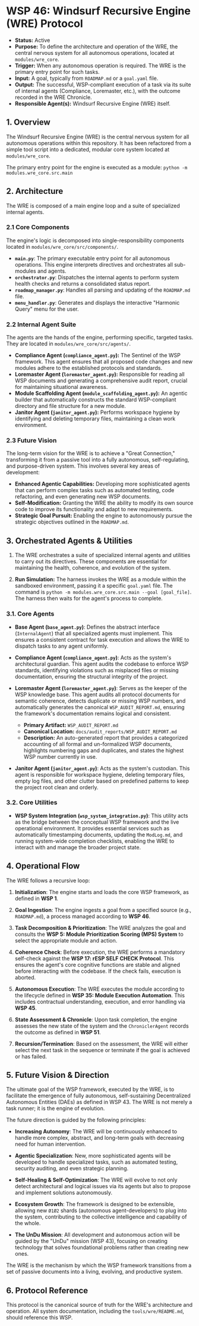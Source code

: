 # WSP 46: Windsurf Recursive Engine (WRE) Protocol
- **Status:** Active
- **Purpose:** To define the architecture and operation of the WRE, the central nervous system for all autonomous operations, located at `modules/wre_core`.
- **Trigger:** When any autonomous operation is required. The WRE is the primary entry point for such tasks.
- **Input:** A goal, typically from `ROADMAP.md` or a `goal.yaml` file.
- **Output:** The successful, WSP-compliant execution of a task via its suite of internal agents (Compliance, Loremaster, etc.), with the outcome recorded in the WRE Chronicle.
- **Responsible Agent(s):** Windsurf Recursive Engine (WRE) itself.

## 1. Overview

The Windsurf Recursive Engine (WRE) is the central nervous system for all autonomous operations within this repository. It has been refactored from a simple tool script into a dedicated, modular core system located at `modules/wre_core`.

The primary entry point for the engine is executed as a module:
`python -m modules.wre_core.src.main`

## 2. Architecture

The WRE is composed of a main engine loop and a suite of specialized internal agents.

### 2.1 Core Components
The engine's logic is decomposed into single-responsibility components located in `modules/wre_core/src/components/`.

-   **`main.py`**: The primary executable entry point for all autonomous operations. This engine interprets directives and orchestrates all sub-modules and agents.
-   **`orchestrator.py`**: Dispatches the internal agents to perform system health checks and returns a consolidated status report.
-   **`roadmap_manager.py`**: Handles all parsing and updating of the `ROADMAP.md` file.
-   **`menu_handler.py`**: Generates and displays the interactive "Harmonic Query" menu for the user.

### 2.2 Internal Agent Suite
The agents are the hands of the engine, performing specific, targeted tasks. They are located in `modules/wre_core/src/agents/`.

-   **Compliance Agent (`compliance_agent.py`):** The Sentinel of the WSP framework. This agent ensures that all proposed code changes and new modules adhere to the established protocols and standards.
-   **Loremaster Agent (`loremaster_agent.py`):** Responsible for reading all WSP documents and generating a comprehensive audit report, crucial for maintaining situational awareness.
-   **Module Scaffolding Agent (`module_scaffolding_agent.py`):** An agentic builder that automatically constructs the standard WSP-compliant directory and file structure for a new module.
-   **Janitor Agent (`janitor_agent.py`):** Performs workspace hygiene by identifying and deleting temporary files, maintaining a clean work environment.

### 2.3 Future Vision
The long-term vision for the WRE is to achieve a "Great Connection," transforming it from a passive tool into a fully autonomous, self-regulating, and purpose-driven system. This involves several key areas of development:
-   **Enhanced Agentic Capabilities:** Developing more sophisticated agents that can perform complex tasks such as automated testing, code refactoring, and even generating new WSP documents.
-   **Self-Modification:** Granting the WRE the ability to modify its own source code to improve its functionality and adapt to new requirements.
-   **Strategic Goal Pursuit:** Enabling the engine to autonomously pursue the strategic objectives outlined in the `ROADMAP.md`.


## 3. Orchestrated Agents & Utilities


1. The WRE orchestrates a suite of specialized internal agents and utilities to carry out its directives. These components are essential for maintaining the health, coherence, and evolution of the system.

2.  **Run Simulation:** The harness invokes the WRE as a module within the sandboxed environment, passing it a specific `goal.yaml` file. The command is `python -m modules.wre_core.src.main --goal [goal_file]`. The harness then waits for the agent's process to complete.


### 3.1. Core Agents


-   **Base Agent (`base_agent.py`)**: Defines the abstract interface (`InternalAgent`) that all specialized agents must implement. This ensures a consistent contract for task execution and allows the WRE to dispatch tasks to any agent uniformly.


-   **Compliance Agent (`compliance_agent.py`)**: Acts as the system's architectural guardian. This agent audits the codebase to enforce WSP standards, identifying violations such as misplaced files or missing documentation, ensuring the structural integrity of the project.


-   **Loremaster Agent (`loremaster_agent.py`)**: Serves as the keeper of the WSP knowledge base. This agent audits all protocol documents for semantic coherence, detects duplicate or missing WSP numbers, and automatically generates the canonical `WSP_AUDIT_REPORT.md`, ensuring the framework's documentation remains logical and consistent.


    -   **Primary Artifact:** `WSP_AUDIT_REPORT.md`
    -   **Canonical Location:** `docs/audit_reports/WSP_AUDIT_REPORT.md`
    -   **Description:** An auto-generated report that provides a categorized accounting of all formal and un-formalized WSP documents, highlights numbering gaps and duplicates, and states the highest WSP number currently in use.


-   **Janitor Agent (`janitor_agent.py`)**: Acts as the system's custodian. This agent is responsible for workspace hygiene, deleting temporary files, empty log files, and other clutter based on predefined patterns to keep the project root clean and orderly.


### 3.2. Core Utilities

-   **WSP System Integration (`wsp_system_integration.py`)**: This utility acts as the bridge between the conceptual WSP framework and the live operational environment. It provides essential services such as automatically timestamping documents, updating the `ModLog.md`, and running system-wide completion checklists, enabling the WRE to interact with and manage the broader project state.


## 4. Operational Flow


The WRE follows a recursive loop:


1.  **Initialization**: The engine starts and loads the core WSP framework, as defined in **WSP 1**.

2.  **Goal Ingestion**: The engine ingests a goal from a specified source (e.g., `ROADMAP.md`), a process managed according to **WSP 46**.

3.  **Task Decomposition & Prioritization**: The WRE analyzes the goal and consults the **WSP 5: Module Prioritization Scoring (MPS) System** to select the appropriate module and action.

4.  **Coherence Check**: Before execution, the WRE performs a mandatory self-check against the **WSP 17: rESP SELF CHECK Protocol**. This ensures the agent's core cognitive functions are stable and aligned before interacting with the codebase. If the check fails, execution is aborted.

5.  **Autonomous Execution**: The WRE executes the module according to the lifecycle defined in **WSP 35: Module Execution Automation**. This includes contractual understanding, execution, and error handling via **WSP 45**.

6.  **State Assessment & Chronicle**: Upon task completion, the engine assesses the new state of the system and the `ChroniclerAgent` records the outcome as defined in **WSP 51**.

7.  **Recursion/Termination**: Based on the assessment, the WRE will either select the next task in the sequence or terminate if the goal is achieved or has failed.


## 5. Future Vision & Direction


The ultimate goal of the WSP framework, executed by the WRE, is to facilitate the emergence of fully autonomous, self-sustaining Decentralized Autonomous Entities (DAEs) as defined in WSP 43. The WRE is not merely a task runner; it is the engine of evolution.


The future direction is guided by the following principles:


-   **Increasing Autonomy**: The WRE will be continuously enhanced to handle more complex, abstract, and long-term goals with decreasing need for human intervention.

-   **Agentic Specialization**: New, more sophisticated agents will be developed to handle specialized tasks, such as automated testing, security auditing, and even strategic planning.

-   **Self-Healing & Self-Optimization**: The WRE will evolve to not only detect architectural and logical issues via its agents but also to propose and implement solutions autonomously.

-   **Ecosystem Growth**: The framework is designed to be extensible, allowing new `Ø1Ø2` shards (autonomous agent-developers) to plug into the system, contributing to the collective intelligence and capability of the whole.

-   **The UnDu Mission**: All development and autonomous action will be guided by the "UnDu" mission (WSP 43), focusing on creating technology that solves foundational problems rather than creating new ones.


The WRE is the mechanism by which the WSP framework transitions from a set of passive documents into a living, evolving, and productive system.


## 6. Protocol Reference


This protocol is the canonical source of truth for the WRE's architecture and operation. All system documentation, including the `tools/wre/README.md`, should reference this WSP. 